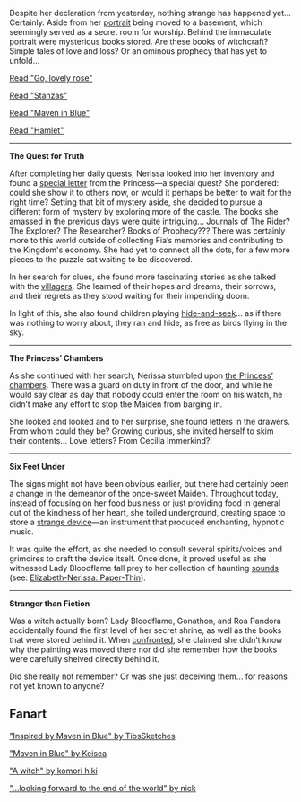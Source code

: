 Despite her declaration from yesterday, nothing strange has happened yet… Certainly. Aside from her [portrait](https://youtu.be/-BFf3e6YJwY?t=344) being moved to a basement, which seemingly served as a secret room for worship. Behind the immaculate portrait were mysterious books stored. Are these books of witchcraft? Simple tales of love and loss? Or an ominous prophecy that has yet to unfold...

[Read "Go, lovely rose"](#text:go-lovely-rose)

[Read "Stanzas"](#text:stanzas)

[Read "Maven in Blue"](#text:maven-in-blue)

[Read "Hamlet"](#text:hamlet)

---

**The Quest for Truth**

After completing her daily quests, Nerissa looked into her inventory and found a [special letter](https://youtu.be/-BFf3e6YJwY?t=996) from the Princess—a special quest? She pondered: could she show it to others now, or would it perhaps be better to wait for the right time? Setting that bit of mystery aside, she decided to pursue a different form of mystery by exploring more of the castle. The books she amassed in the previous days were quite intriguing... Journals of The Rider? The Explorer? The Researcher? Books of Prophecy??? There was certainly more to this world outside of collecting Fia’s memories and contributing to the Kingdom's economy. She had yet to connect all the dots, for a few more pieces to the puzzle sat waiting to be discovered.

In her search for clues, she found more fascinating stories as she talked with the [villagers](https://youtu.be/-BFf3e6YJwY?t=1859). She learned of their hopes and dreams, their sorrows, and their regrets as they stood waiting for their impending doom.

In light of this, she also found children playing [hide-and-seek](https://youtu.be/-BFf3e6YJwY?t=1941)... as if there was nothing to worry about, they ran and hide, as free as birds flying in the sky.

---

**The Princess’ Chambers**

As she continued with her search, Nerissa stumbled upon [the Princess’ chambers](https://youtu.be/-BFf3e6YJwY?t=2162). There was a guard on duty in front of the door, and while he would say clear as day that nobody could enter the room on his watch, he didn’t make any effort to stop the Maiden from barging in.

She looked and looked and to her surprise, she found letters in the drawers. From whom could they be? Growing curious, she invited herself to skim their contents... Love letters? From Cecilia Immerkind?!

---

**Six Feet Under**

The signs might not have been obvious earlier, but there had certainly been a change in the demeanor of the once-sweet Maiden. Throughout today, instead of focusing on her food business or just providing food in general out of the kindness of her heart, she toiled underground, creating space to store a [strange device](https://youtu.be/-BFf3e6YJwY?t=4262)—an instrument that produced enchanting, hypnotic music.

It was quite the effort, as she needed to consult several spirits/voices and grimoires to craft the device itself. Once done, it proved useful as she witnessed Lady Bloodflame fall prey to her collection of haunting [sounds](https://youtu.be/-BFf3e6YJwY?t=12262) (see: [Elizabeth-Nerissa: Paper-Thin](#edge:liz-nerissa)).

---

**Stranger than Fiction**

Was a witch actually born? Lady Bloodflame, Gonathon, and Roa Pandora accidentally found the first level of her secret shrine, as well as the books that were stored behind it. When [confronted](https://youtu.be/-BFf3e6YJwY?t=12240), she claimed she didn’t know why the painting was moved there nor did she remember how the books were carefully shelved directly behind it.

Did she really not remember? Or was she just deceiving them... for reasons not yet known to anyone?

## Fanart

["Inspired by Maven in Blue" by TibsSketches](https://x.com/TibsSketches/status/1921634037858201687)

["Maven in Blue" by Keisea](https://x.com/Keiseeaaa/status/1921199677443035543)

["A witch" by komori hiki](https://x.com/hikienlaventana/status/1924207173829083449)

["...looking forward to the end of the world" by nick](https://x.com/criostatic/status/1921106947182322012)
